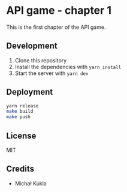 # API game - chapter 1

This is the first chapter of the API game.

## Development

1. Clone this repository
2. Install the dependencies with `yarn install`
3. Start the server with `yarn dev`

## Deployment

```bash
yarn release
make build
make push
```

## License

MIT

## Credits

 - Michał Kukla
